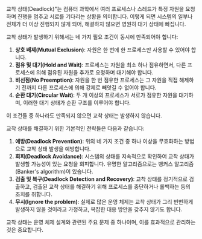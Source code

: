 교착 상태(Deadlock)"는 컴퓨터 과학에서 여러 프로세스나 스레드가 특정 자원을 요청하며 진행을 멈추고 서로를 기다리는 상황을 의미합니다. 이렇게 되면 시스템의 일부나 전체가 더 이상 진행되지 않게 되어, 해결하지 않으면 영원히 대기 상태에 빠집니다.

교착 상태가 발생하기 위해서는 네 가지 필요 조건이 동시에 만족되어야 합니다:

1. **상호 배제(Mutual Exclusion)**: 자원은 한 번에 한 프로세스만 사용할 수 있어야 합니다.
2. **점유 및 대기(Hold and Wait)**: 프로세스는 자원을 최소 하나 점유하면서, 다른 프로세스에 의해 점유된 자원을 추가로 요청하며 대기해야 합니다.
3. **비선점(No Preemption)**: 자원을 한 번 점유한 프로세스는 그 자원을 직접 해제하기 전까지 다른 프로세스에 의해 강제로 빼앗길 수 없어야 합니다.
4. **순환 대기(Circular Wait)**: 두 개 이상의 프로세스가 서로가 점유한 자원을 대기하며, 이러한 대기 상태가 순환 구조를 이루어야 합니다.

이 조건들 중 하나라도 만족되지 않으면 교착 상태는 발생하지 않습니다.

교착 상태를 해결하기 위한 기본적인 전략들은 다음과 같습니다:

1. **예방(Deadlock Prevention)**: 위의 네 가지 조건 중 하나 이상을 무효화하는 방법으로 교착 상태 발생을 예방합니다.
2. **회피(Deadlock Avoidance)**: 시스템의 상태를 지속적으로 확인하여 교착 상태가 발생할 가능성이 있는 요청을 회피합니다. 유명한 알고리즘으로는 뱅커스 알고리즘(Banker's algorithm)이 있습니다.
3. **검출 및 복구(Deadlock Detection and Recovery)**: 교착 상태를 정기적으로 검출하고, 검출된 교착 상태를 해결하기 위해 프로세스를 중단하거나 롤백하는 등의 조치를 취합니다.
4. **무시(Ignore the problem)**: 실제로 많은 운영 체제는 교착 상태가 그리 빈번하게 발생하지 않을 것이라고 가정하고, 복잡한 대응 방안을 갖추지 않기도 합니다.

교착 상태는 운영 체제 설계와 관련된 주요 문제 중 하나이며, 이를 효과적으로 관리하는 것은 중요합니다.